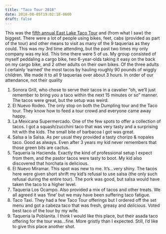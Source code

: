 ```yaml
---
title: "Taco Tour 2018"
date: 2018-08-05T19:02:18-0600
draft: false
---
```


This was the [fifth annual East Lake Taco Tour](http://www.tacotouronlakestreet.com) and (from what I saw) the biggest. There were a lot of people using bikes, feet, cabs (provided as part of the tour) and other means to visit as many of the 9 taquerias as they could.
This was my 3rd time attending, but the past two times my only company was my kid. This time there were 5 of us. My group consisted of myself peddaling a cargo bike, two 6-year-olds taking it easy on the back on my cargo bike, and 2 other adults on their own bikes. Of the three adults I certainly ‘earned’ the most tacos by hauling roughly 90 pounds of wiggly children.
We made it to all 9 taquerias over about 3 hours. In order of our attendance, not their quality
1.  Sonora Grill, who chose to serve their tacos in a cavalier “oh, we’ll just remember to bring you a taco within the next 15 minutes or so” manner. The tacos were great, but the setup was weird.
2.  El Nuevo Rodeo. The only stop on both the Dumpling tour and the Taco tour. They know how to feed a tour crowd and everyone came away happy.
3.  La Mexicana Supermercado. One of the few spots to offer a collection of tacos. I got a squash/zucchini taco that was very tasty and a surprising hit with the kids. The small bite of barbacoa I got was great.
4.  Salsa a la Salsa. As per usual they provided a tasty chorizo & nopales taco. Good as always. Even after 3 years my kid never remembers that those green bits are cactus.
5.  Taqueria la Hacienda. Exactly the kind of professional setup I expect from them, and the pastor tacos were tasty to boot. My kid also discovered that horchata is delicious.
6.  El Nuevo Miramar. This spot was new to me. It’s…very shiny. The tacos here were given short shrift my kid’s refusal to use salsa (the only such refusal during the entire tour). The pork was good, but salsa would have taken the taco to a higher level.
7.  Taqueria Los Ocampo. Also provided a mix of tacos and other treats. We all agreed it was ‘fine’ but we may have been suffering taco fatigue.
8.  Taco Taxi. They had a few Taco Tour offerings but I ordered off the set menu and got a cabeza taco that was fresh, greasy and _delicious_. Voted best taco of the tour by my wife.
9.  Taqueria la Poblanita. I think I would like this place, but their asada taco offering for the tour was…fine. More gristly than I expected. Still, I’d like to give this place another shot.
